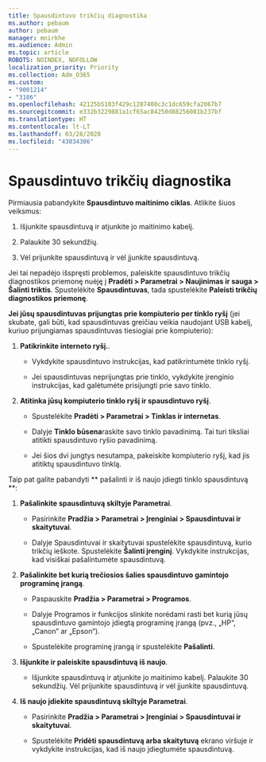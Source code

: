 ```yaml
---
title: Spausdintuvo trikčių diagnostika
ms.author: pebaum
author: pebaum
manager: mnirkhe
ms.audience: Admin
ms.topic: article
ROBOTS: NOINDEX, NOFOLLOW
localization_priority: Priority
ms.collection: Adm_O365
ms.custom:
- "9001214"
- "3186"
ms.openlocfilehash: 42125b5103f429c1287400c3c1dc659cfa2067b7
ms.sourcegitcommit: e332b3229881a1cf65ac84250d88256081b237bf
ms.translationtype: HT
ms.contentlocale: lt-LT
ms.lasthandoff: 03/28/2020
ms.locfileid: "43034306"
---
```

# <a name="troubleshoot-your-printer"></a>Spausdintuvo trikčių diagnostika

Pirmiausia pabandykite **Spausdintuvo maitinimo ciklas**. Atlikite šiuos veiksmus:

1. Išjunkite spausdintuvą ir atjunkite jo maitinimo kabelį.

2. Palaukite 30 sekundžių.

3. Vėl prijunkite spausdintuvą ir vėl įjunkite spausdintuvą.

Jei tai nepadėjo išspręsti problemos, paleiskite spausdintuvo trikčių diagnostikos priemonę nuėję į **Pradėti > Parametrai > Naujinimas ir sauga > Šalinti triktis**. Spustelėkite **Spausdintuvas**, tada spustelėkite **Paleisti trikčių diagnostikos priemonę**.

**Jei jūsų spausdintuvas prijungtas prie kompiuterio per tinklo ryšį** (jei skubate, gali būti, kad spausdintuvas greičiau veikia naudojant USB kabelį, kuriuo prijungiamas spausdintuvas tiesiogiai prie kompiuterio):

1. **Patikrinkite interneto ryšį.**.
    
    - Vykdykite spausdintuvo instrukcijas, kad patikrintumėte tinklo ryšį.

    - Jei spausdintuvas neprijungtas prie tinklo, vykdykite įrenginio instrukcijas, kad galėtumėte prisijungti prie savo tinklo.

2. **Atitinka jūsų kompiuterio tinklo ryšį ir spausdintuvo ryšį**.

    - Spustelėkite **Pradėti > Parametrai > Tinklas ir internetas**.

    - Dalyje **Tinklo būsena**raskite savo tinklo pavadinimą. Tai turi tiksliai atitikti spausdintuvo ryšio pavadinimą.

    - Jei šios dvi jungtys nesutampa, pakeiskite kompiuterio ryšį, kad jis atitiktų spausdintuvo tinklą.

Taip pat galite pabandyti ** pašalinti ir iš naujo įdiegti tinklo spausdintuvą **:

1. **Pašalinkite spausdintuvą skiltyje Parametrai**.

    - Pasirinkite **Pradžia > Parametrai > Įrenginiai > Spausdintuvai ir skaitytuvai**.

    - Dalyje Spausdintuvai ir skaitytuvai spustelėkite spausdintuvą, kurio trikčių ieškote. Spustelėkite **Šalinti įrenginį**. Vykdykite instrukcijas, kad visiškai pašalintumėte spausdintuvą.

2. **Pašalinkite bet kurią trečiosios šalies spausdintuvo gamintojo programinę įrangą**.

    - Paspauskite **Pradžia > Parametrai > Programos**.

    - Dalyje Programos ir funkcijos slinkite norėdami rasti bet kurią jūsų spausdintuvo gamintojo įdiegtą programinę įrangą (pvz., „HP“, „Canon“ ar „Epson“).

    - Spustelėkite programinę įrangą ir spustelėkite **Pašalinti**.

3. **Išjunkite ir paleiskite spausdintuvą iš naujo**.

    - Išjunkite spausdintuvą ir atjunkite jo maitinimo kabelį. Palaukite 30 sekundžių. Vėl prijunkite spausdintuvą ir vėl įjunkite spausdintuvą.

4. **Iš naujo įdiekite spausdintuvą skiltyje Parametrai**.

    - Pasirinkite **Pradžia > Parametrai > Įrenginiai > Spausdintuvai ir skaitytuvai**.
 
    - Spustelėkite **Pridėti spausdintuvą arba skaitytuvą** ekrano viršuje ir vykdykite instrukcijas, kad iš naujo įdiegtumėte spausdintuvą.
